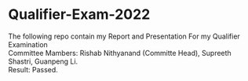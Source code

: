 # Qualifier-Exam-2022
The following repo contain my Report and Presentation For my Qualifier Examination \
Committee Mambers: Rishab Nithyanand (Committe Head), Supreeth Shastri, Guanpeng Li. \
Result: Passed.
